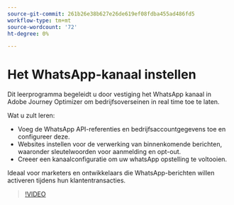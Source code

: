 ```yaml
---
source-git-commit: 261b26e38b627e26de619ef08fdba455ad486fd5
workflow-type: tm+mt
source-wordcount: '72'
ht-degree: 0%

---
```

# Het WhatsApp-kanaal instellen

Dit leerprogramma begeleidt u door vestiging het WhatsApp kanaal in Adobe Journey Optimizer om bedrijfsoverseinen in real time toe te laten.

Wat u zult leren:

* Voeg de WhatsApp API-referenties en bedrijfsaccountgegevens toe en configureer deze.
* Websites instellen voor de verwerking van binnenkomende berichten, waaronder sleutelwoorden voor aanmelding en opt-out.
* Creeer een kanaalconfiguratie om uw whatsApp opstelling te voltooien.

Ideaal voor marketers en ontwikkelaars die WhatsApp-berichten willen activeren tijdens hun klantentransacties.

>[!VIDEO](https://video.tv.adobe.com/v/3470268/?learn=on&enablevpops)
